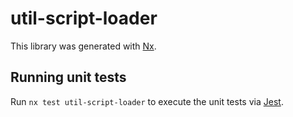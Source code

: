 # util-script-loader

This library was generated with [Nx](https://nx.dev).

## Running unit tests

Run `nx test util-script-loader` to execute the unit tests via [Jest](https://jestjs.io).
